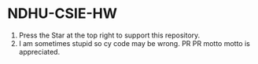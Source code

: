 # NDHU-CSIE-HW
1. Press the Star at the top right to support this repository.
2. I am sometimes stupid so cy code may be wrong. PR PR motto motto is appreciated.
